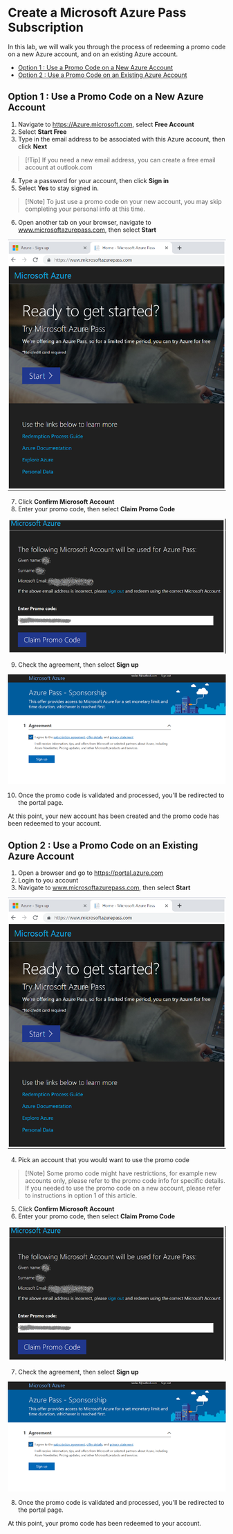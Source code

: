 
# Create a Microsoft Azure Pass Subscription 

In this lab, we will walk you through the process of redeeming a promo code on a new Azure account, and on an existing Azure account. 

  - [Option 1 : Use a Promo Code on a New Azure Account](#option-1--use-promo-code-on-a-new-azure-account)
  - [Option 2 : Use a Promo Code on an Existing Azure Account](#step-2--use-promo-code-on-an-existing-azure-account)

## Option 1 : Use a Promo Code on a New Azure Account 

1. Navigate to https://Azure.microsoft.com, select **Free Account**
2. Select **Start Free** 
3. Type in the email address to be associated with this Azure account, then click **Next**

>[!Tip] If you need a new email address, you can create a free email account at outlook.com

4. Type a password for your account, then click **Sign in**
5. Select **Yes** to stay signed in. 

>[!Note] To just use a promo code on your new account, you may skip completing your personal info at this time. 

6. Open another tab on your browser, navigate to www.microsoftazurepass.com, then select **Start**

![redemption-start-page](images/Lab0/redemption-start-page.png)

7. Click **Confirm Microsoft Account**
8. Enter your promo code, then select  **Claim Promo Code**
   
![claim-promo-code](images/Lab0/claim-promo-code.png)

9. Check the agreement, then select **Sign up**

![pass-sponsor-agreement](images/Lab0/pass-sponsor-agreement.png)

10. Once the promo code is validated and processed, you'll be redirected to the portal page. 

At this point, your new account has been created and the promo code has been redeemed to your account. 

## Option 2 : Use a Promo Code on an Existing Azure Account

1. Open a browser and go to https://portal.azure.com 
2. Login to you account
3. Navigate to www.microsoftazurepass.com, then select **Start**

![redemption-start-page](images/Lab0/redemption-start-page.png)

4. Pick an account that you would want to use the promo code

>[!Note] Some promo code might have restrictions, for example new accounts only, please refer to the promo code info for specific details. If you needed to use the promo code on a new account, please refer to instructions in option 1 of this article. 

5. Click **Confirm Microsoft Account**
6. Enter your promo code, then select  **Claim Promo Code**
   
![claim-promo-code](images/Lab0/claim-promo-code.png)

7. Check the agreement, then select **Sign up**

![pass-sponsor-agreement](images/Lab0/pass-sponsor-agreement.png)

8. Once the promo code is validated and processed, you'll be redirected to the portal page.

At this point, your promo code has been redeemed to your account. 